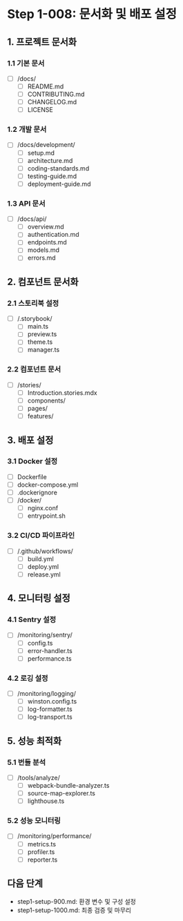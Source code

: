 # Step 1-008: 문서화 및 배포 설정

## 1. 프로젝트 문서화
### 1.1 기본 문서
- [ ] /docs/
  - [ ] README.md
  - [ ] CONTRIBUTING.md
  - [ ] CHANGELOG.md
  - [ ] LICENSE

### 1.2 개발 문서
- [ ] /docs/development/
  - [ ] setup.md
  - [ ] architecture.md
  - [ ] coding-standards.md
  - [ ] testing-guide.md
  - [ ] deployment-guide.md

### 1.3 API 문서
- [ ] /docs/api/
  - [ ] overview.md
  - [ ] authentication.md
  - [ ] endpoints.md
  - [ ] models.md
  - [ ] errors.md

## 2. 컴포넌트 문서화
### 2.1 스토리북 설정
- [ ] /.storybook/
  - [ ] main.ts
  - [ ] preview.ts
  - [ ] theme.ts
  - [ ] manager.ts

### 2.2 컴포넌트 문서
- [ ] /stories/
  - [ ] Introduction.stories.mdx
  - [ ] components/
  - [ ] pages/
  - [ ] features/

## 3. 배포 설정
### 3.1 Docker 설정
- [ ] Dockerfile
- [ ] docker-compose.yml
- [ ] .dockerignore
- [ ] /docker/
  - [ ] nginx.conf
  - [ ] entrypoint.sh

### 3.2 CI/CD 파이프라인
- [ ] /.github/workflows/
  - [ ] build.yml
  - [ ] deploy.yml
  - [ ] release.yml

## 4. 모니터링 설정
### 4.1 Sentry 설정
- [ ] /monitoring/sentry/
  - [ ] config.ts
  - [ ] error-handler.ts
  - [ ] performance.ts

### 4.2 로깅 설정
- [ ] /monitoring/logging/
  - [ ] winston.config.ts
  - [ ] log-formatter.ts
  - [ ] log-transport.ts

## 5. 성능 최적화
### 5.1 번들 분석
- [ ] /tools/analyze/
  - [ ] webpack-bundle-analyzer.ts
  - [ ] source-map-explorer.ts
  - [ ] lighthouse.ts

### 5.2 성능 모니터링
- [ ] /monitoring/performance/
  - [ ] metrics.ts
  - [ ] profiler.ts
  - [ ] reporter.ts

## 다음 단계
- step1-setup-900.md: 환경 변수 및 구성 설정
- step1-setup-1000.md: 최종 검증 및 마무리 